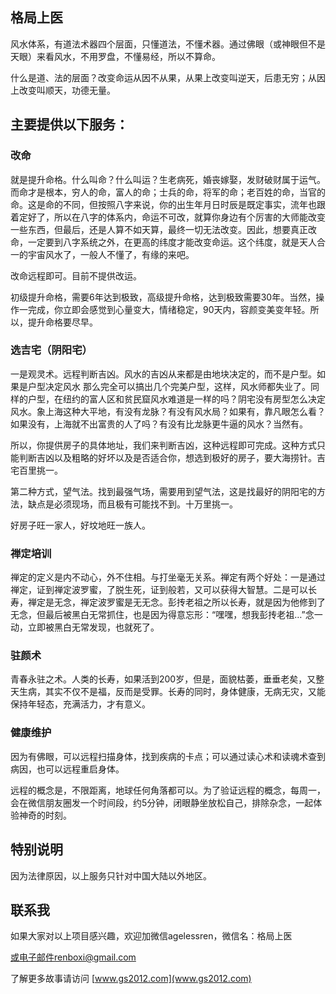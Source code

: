 ## 格局上医

风水体系，有道法术器四个层面，只懂道法，不懂术器。通过佛眼（或神眼但不是天眼）来看风水，不用罗盘，不懂易经，所以不算命。

什么是道、法的层面？改变命运从因不从果，从果上改变叫逆天，后患无穷；从因上改变叫顺天，功德无量。


## 主要提供以下服务：
### 改命
就是提升命格。什么叫命？什么叫运？生老病死，婚丧嫁娶，发财破财属于运气。而命才是根本，穷人的命，富人的命；士兵的命，将军的命；老百姓的命，当官的命。这是命的不同，但按照八字来说，你的出生年月日时辰是既定事实，流年也跟着定好了，所以在八字的体系内，命运不可改，就算你身边有个厉害的大师能改变一些东西，但最后，还是人算不如天算，最终一切无法改变。因此，想要真正改命，一定要到八字系统之外，在更高的纬度才能改变命运。这个纬度，就是天人合一的宇宙风水了，一般人不懂了，有缘的来吧。

改命远程即可。目前不提供改运。

初级提升命格，需要6年达到极致，高级提升命格，达到极致需要30年。当然，操作一完成，你立即会感觉到心量变大，情绪稳定，90天内，容颜变美变年轻。所以，提升命格要尽早。


### 选吉宅（阴阳宅）

一是观灵术。远程判断吉凶。风水的吉凶从来都是由地块决定的，而不是户型。如果是户型决定风水 那么完全可以搞出几个完美户型，这样，风水师都失业了。同样的户型，在纽约的富人区和贫民窟风水难道是一样的吗？阴宅没有房型怎么决定风水。象上海这种大平地，有没有龙脉？有没有风水局？如果有，靠凡眼怎么看？如果没有，上海就不出富贵的人了吗？有没有比龙脉更牛逼的风水？当然有。

所以，你提供房子的具体地址，我们来判断吉凶，这种远程即可完成。这种方式只能判断吉凶以及粗略的好坏以及是否适合你，想选到极好的房子，要大海捞针。吉宅百里挑一。

第二种方式，望气法。找到最强气场，需要用到望气法，这是找最好的阴阳宅的方法，缺点是必须现场，而且极有可能找不到。十万里挑一。

好房子旺一家人，好坟地旺一族人。

### 禅定培训

禅定的定义是内不动心，外不住相。与打坐毫无关系。禅定有两个好处：一是通过禅定，证到禅定波罗蜜，了脱生死，证到般若，又可以获得大智慧。二是可以长寿，禅定是无念，禅定波罗蜜是无无念。彭抟老祖之所以长寿，就是因为他修到了无念，但最后被黑白无常抓住，也是因为得意忘形：“嘿嘿，想我彭抟老祖…”念一动，立即被黑白无常发现，也就死了。

### 驻颜术

青春永驻之术。人类的长寿，如果活到200岁，但是，面貌枯萎，垂垂老矣，又整天生病，其实不仅不是福，反而是受罪。长寿的同时，身体健康，无病无灾，又能保持年轻态，充满活力，才有意义。

### 健康维护

因为有佛眼，可以远程扫描身体，找到疾病的卡点；可以通过读心术和读魂术查到病因，也可以远程重启身体。

远程的概念是，不限距离，地球任何角落都可以。为了验证远程的概念，每周一，会在微信朋友圈发一个时间段，约5分钟，闭眼静坐放松自己，排除杂念，一起体验神奇的时刻。



## 特别说明

因为法律原因，以上服务只针对中国大陆以外地区。



## 联系我


如果大家对以上项目感兴趣，欢迎加微信agelessren，微信名：格局上医

或电子邮件renboxi@gmail.com

了解更多故事请访问 [www.gs2012.com](www.gs2012.com)
